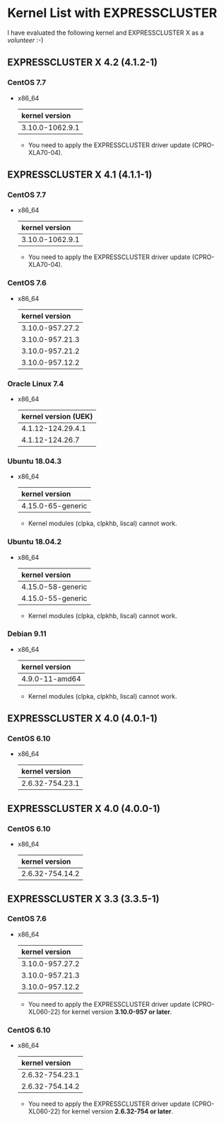 # Kernel List with EXPRESSCLUSTER
I have evaluated the following kernel and EXPRESSCLUSTER X as a *volunteer* :-)

## EXPRESSCLUSTER X 4.2 (4.1.2-1)
### CentOS 7.7
- x86_64

  |kernel version |
  |:--------------|
  |3.10.0-1062.9.1|

  - You need to apply the EXPRESSCLUSTER driver update (CPRO-XLA70-04).

## EXPRESSCLUSTER X 4.1 (4.1.1-1)
### CentOS 7.7
- x86_64

  |kernel version |
  |:--------------|
  |3.10.0-1062.9.1|

  - You need to apply the EXPRESSCLUSTER driver update (CPRO-XLA70-04).


### CentOS 7.6
- x86_64

  |kernel version |
  |:--------------|
  |3.10.0-957.27.2|
  |3.10.0-957.21.3|
  |3.10.0-957.21.2|
  |3.10.0-957.12.2|

### Oracle Linux 7.4
- x86_64

  |kernel version (UEK)|
  |:--------------|
  |4.1.12-124.29.4.1|
  |4.1.12-124.26.7|

### Ubuntu 18.04.3
- x86_64

  |kernel version |
  |:--------------|
  |4.15.0-65-generic|
  
  - Kernel modules (clpka, clpkhb, liscal) cannot work.


### Ubuntu 18.04.2
- x86_64

  |kernel version |
  |:--------------|
  |4.15.0-58-generic|
  |4.15.0-55-generic|

  - Kernel modules (clpka, clpkhb, liscal) cannot work.


### Debian 9.11
- x86_64

  |kernel version |
  |:--------------|
  |4.9.0-11-amd64 |

  - Kernel modules (clpka, clpkhb, liscal) cannot work.

## EXPRESSCLUSTER X 4.0 (4.0.1-1)
### CentOS 6.10
- x86_64

  |kernel version |
  |:--------------|
  |2.6.32-754.23.1|

## EXPRESSCLUSTER X 4.0 (4.0.0-1)
### CentOS 6.10
- x86_64

  |kernel version |
  |:--------------|
  |2.6.32-754.14.2|

## EXPRESSCLUSTER X 3.3 (3.3.5-1)
### CentOS 7.6
- x86_64

  |kernel version |
  |:--------------|
  |3.10.0-957.27.2|
  |3.10.0-957.21.3|
  |3.10.0-957.12.2|

  - You need to apply the EXPRESSCLUSTER driver update (CPRO-XL060-22) for kernel version **3.10.0-957 or later**.

### CentOS 6.10
- x86_64

  |kernel version |
  |:--------------|
  |2.6.32-754.23.1|
  |2.6.32-754.14.2|

  - You need to apply the EXPRESSCLUSTER driver update (CPRO-XL060-22) for kernel version **2.6.32-754 or later**.
